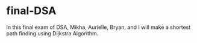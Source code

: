 # final-DSA
In this final exam of DSA, Mikha, Aurielle, Bryan, and I will make a shortest path finding using Dijkstra Algorithm. 

